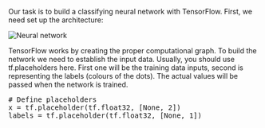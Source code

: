 Our task is to build a classifying neural network with TensorFlow. First, we need set up the architecture:

<img src="/basiafusinska/courses/deep-learning-with-tensorflow/tensorflow-training/assets/network.png" alt="Neural network">

TensorFlow works by creating the proper computational graph. To build the network we need to establish the input data. Usually, you should use tf.placeholders here. First one will be the training data inputs, second is representing the labels (colours of the dots). The actual values will be passed when the network is trained.

<pre class="file" data-filename="neural_network.py" data-target="append">
# Define placeholders
x = tf.placeholder(tf.float32, [None, 2])
labels = tf.placeholder(tf.float32, [None, 1])
</pre>
